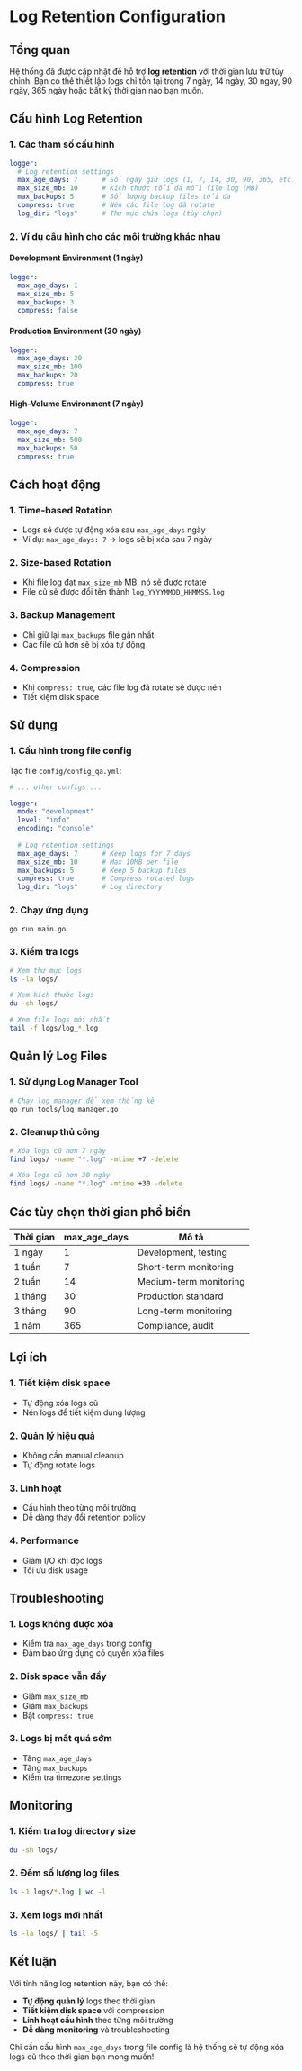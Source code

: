 # Log Retention Configuration

## Tổng quan

Hệ thống đã được cập nhật để hỗ trợ **log retention** với thời gian lưu trữ tùy chỉnh. Bạn có thể thiết lập logs chỉ tồn tại trong 7 ngày, 14 ngày, 30 ngày, 90 ngày, 365 ngày hoặc bất kỳ thời gian nào bạn muốn.

## Cấu hình Log Retention

### 1. Các tham số cấu hình

```yaml
logger:
  # Log retention settings
  max_age_days: 7      # Số ngày giữ logs (1, 7, 14, 30, 90, 365, etc.)
  max_size_mb: 10      # Kích thước tối đa mỗi file log (MB)
  max_backups: 5       # Số lượng backup files tối đa
  compress: true       # Nén các file log đã rotate
  log_dir: "logs"      # Thư mục chứa logs (tùy chọn)
```

### 2. Ví dụ cấu hình cho các môi trường khác nhau

#### Development Environment (1 ngày)
```yaml
logger:
  max_age_days: 1
  max_size_mb: 5
  max_backups: 3
  compress: false
```

#### Production Environment (30 ngày)
```yaml
logger:
  max_age_days: 30
  max_size_mb: 100
  max_backups: 20
  compress: true
```

#### High-Volume Environment (7 ngày)
```yaml
logger:
  max_age_days: 7
  max_size_mb: 500
  max_backups: 50
  compress: true
```

## Cách hoạt động

### 1. **Time-based Rotation**
- Logs sẽ được tự động xóa sau `max_age_days` ngày
- Ví dụ: `max_age_days: 7` → logs sẽ bị xóa sau 7 ngày

### 2. **Size-based Rotation**
- Khi file log đạt `max_size_mb` MB, nó sẽ được rotate
- File cũ sẽ được đổi tên thành `log_YYYYMMDD_HHMMSS.log`

### 3. **Backup Management**
- Chỉ giữ lại `max_backups` file gần nhất
- Các file cũ hơn sẽ bị xóa tự động

### 4. **Compression**
- Khi `compress: true`, các file log đã rotate sẽ được nén
- Tiết kiệm disk space

## Sử dụng

### 1. Cấu hình trong file config

Tạo file `config/config_qa.yml`:
```yaml
# ... other configs ...

logger:
  mode: "development"
  level: "info"
  encoding: "console"
  
  # Log retention settings
  max_age_days: 7      # Keep logs for 7 days
  max_size_mb: 10      # Max 10MB per file
  max_backups: 5       # Keep 5 backup files
  compress: true       # Compress rotated logs
  log_dir: "logs"      # Log directory
```

### 2. Chạy ứng dụng

```bash
go run main.go
```

### 3. Kiểm tra logs

```bash
# Xem thư mục logs
ls -la logs/

# Xem kích thước logs
du -sh logs/

# Xem file logs mới nhất
tail -f logs/log_*.log
```

## Quản lý Log Files

### 1. Sử dụng Log Manager Tool

```bash
# Chạy log manager để xem thống kê
go run tools/log_manager.go
```

### 2. Cleanup thủ công

```bash
# Xóa logs cũ hơn 7 ngày
find logs/ -name "*.log" -mtime +7 -delete

# Xóa logs cũ hơn 30 ngày
find logs/ -name "*.log" -mtime +30 -delete
```

## Các tùy chọn thời gian phổ biến

| Thời gian | max_age_days | Mô tả |
|-----------|--------------|-------|
| 1 ngày | 1 | Development, testing |
| 1 tuần | 7 | Short-term monitoring |
| 2 tuần | 14 | Medium-term monitoring |
| 1 tháng | 30 | Production standard |
| 3 tháng | 90 | Long-term monitoring |
| 1 năm | 365 | Compliance, audit |

## Lợi ích

### 1. **Tiết kiệm disk space**
- Tự động xóa logs cũ
- Nén logs để tiết kiệm dung lượng

### 2. **Quản lý hiệu quả**
- Không cần manual cleanup
- Tự động rotate logs

### 3. **Linh hoạt**
- Cấu hình theo từng môi trường
- Dễ dàng thay đổi retention policy

### 4. **Performance**
- Giảm I/O khi đọc logs
- Tối ưu disk usage

## Troubleshooting

### 1. Logs không được xóa
- Kiểm tra `max_age_days` trong config
- Đảm bảo ứng dụng có quyền xóa files

### 2. Disk space vẫn đầy
- Giảm `max_size_mb`
- Giảm `max_backups`
- Bật `compress: true`

### 3. Logs bị mất quá sớm
- Tăng `max_age_days`
- Tăng `max_backups`
- Kiểm tra timezone settings

## Monitoring

### 1. Kiểm tra log directory size
```bash
du -sh logs/
```

### 2. Đếm số lượng log files
```bash
ls -1 logs/*.log | wc -l
```

### 3. Xem logs mới nhất
```bash
ls -la logs/ | tail -5
```

## Kết luận

Với tính năng log retention này, bạn có thể:
- **Tự động quản lý** logs theo thời gian
- **Tiết kiệm disk space** với compression
- **Linh hoạt cấu hình** theo từng môi trường
- **Dễ dàng monitoring** và troubleshooting

Chỉ cần cấu hình `max_age_days` trong file config là hệ thống sẽ tự động xóa logs cũ theo thời gian bạn mong muốn! 